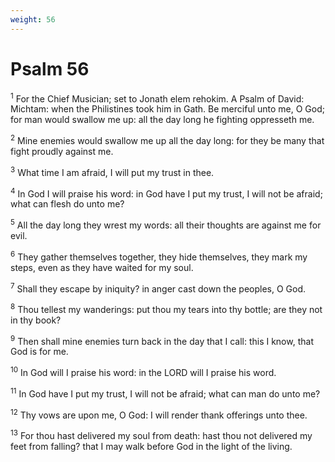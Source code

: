 ```yaml
---
weight: 56
---
```


# Psalm 56

<sup>1</sup> For the Chief Musician; set to Jonath elem rehokim. A Psalm of David: Michtam: when the Philistines took him in Gath. Be merciful unto me, O God; for man would swallow me up: all the day long he fighting oppresseth me. 

<sup>2</sup> Mine enemies would swallow me up all the day long: for they be many that fight proudly against me. 

<sup>3</sup> What time I am afraid, I will put my trust in thee. 

<sup>4</sup> In God I will praise his word: in God have I put my trust, I will not be afraid; what can flesh do unto me? 

<sup>5</sup> All the day long they wrest my words: all their thoughts are against me for evil. 

<sup>6</sup> They gather themselves together, they hide themselves, they mark my steps, even as they have waited for my soul. 

<sup>7</sup> Shall they escape by iniquity? in anger cast down the peoples, O God. 

<sup>8</sup> Thou tellest my wanderings: put thou my tears into thy bottle; are they not in thy book? 

<sup>9</sup> Then shall mine enemies turn back in the day that I call: this I know, that God is for me. 

<sup>10</sup> In God will I praise his word: in the LORD will I praise his word. 

<sup>11</sup> In God have I put my trust, I will not be afraid; what can man do unto me? 

<sup>12</sup> Thy vows are upon me, O God: I will render thank offerings unto thee. 

<sup>13</sup> For thou hast delivered my soul from death: hast thou not delivered my feet from falling? that I may walk before God in the light of the living. 


